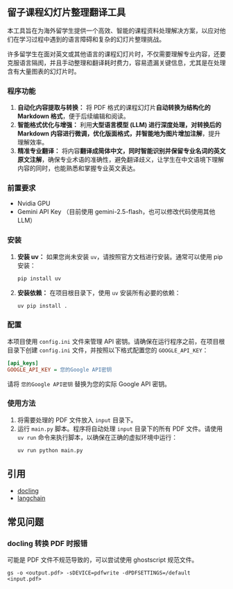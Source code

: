 ## 留子课程幻灯片整理翻译工具

本工具旨在为海外留学生提供一个高效、智能的课程资料处理解决方案，以应对他们在学习过程中遇到的语言障碍和复杂的幻灯片整理挑战。

许多留学生在面对英文或其他语言的课程幻灯片时，不仅需要理解专业内容，还要克服语言隔阂，并且手动整理和翻译耗时费力，容易遗漏关键信息，尤其是在处理含有大量图表的幻灯片时。

### 程序功能

1.  **自动化内容提取与转换：** 将 PDF 格式的课程幻灯片**自动转换为结构化的 Markdown 格式**，便于后续编辑和阅读。
2.  **智能格式优化与增强：** 利用**大型语言模型 (LLM) 进行深度处理，对转换后的 Markdown 内容进行微调，优化版面格式，并智能地为图片增加注解**，提升理解效率。
3.  **精准专业翻译：** 将内容**翻译成简体中文，同时智能识别并保留专业名词的英文原文注解**，确保专业术语的准确性，避免翻译歧义，让学生在中文语境下理解内容的同时，也能熟悉和掌握专业英文表达。

### 前置要求

- Nvidia GPU
- Gemini API Key （目前使用 gemini-2.5-flash，也可以修改代码使用其他 LLM）

### 安装

1.  **安装 uv：** 如果您尚未安装 `uv`，请按照官方文档进行安装。通常可以使用 pip 安装：
    ```bash
    pip install uv
    ```
2.  **安装依赖：** 在项目根目录下，使用 `uv` 安装所有必要的依赖：
    ```bash
    uv pip install .
    ```

### 配置

本项目使用 `config.ini` 文件来管理 API 密钥。请确保在运行程序之前，在项目根目录下创建 `config.ini` 文件，并按照以下格式配置您的 `GOOGLE_API_KEY`：

```ini
[api_keys]
GOOGLE_API_KEY = 您的Google API密钥
```

请将 `您的Google API密钥` 替换为您的实际 Google API 密钥。

### 使用方法

1.  将需要处理的 PDF 文件放入 `input` 目录下。
2.  运行 `main.py` 脚本。程序将自动处理 `input` 目录下的所有 PDF 文件。请使用 `uv run` 命令来执行脚本，以确保在正确的虚拟环境中运行：
    ```bash
    uv run python main.py
    ```

## 引用

- [docling](https://github.com/docling-project/docling)
- [langchain](https://github.com/langchain-ai/langchain)

## 常见问题

### docling 转换 PDF 时报错

可能是 PDF 文件不规范导致的，可以尝试使用 ghostscript 规范文件。

```shell
gs -o <output.pdf> -sDEVICE=pdfwrite -dPDFSETTINGS=/default <input.pdf>
```
